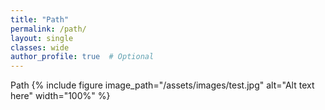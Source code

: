 ```yaml
---
title: "Path"
permalink: /path/
layout: single
classes: wide
author_profile: true  # Optional
---
```

Path
{% include figure image_path="/assets/images/test.jpg" alt="Alt text here" width="100%" %}
